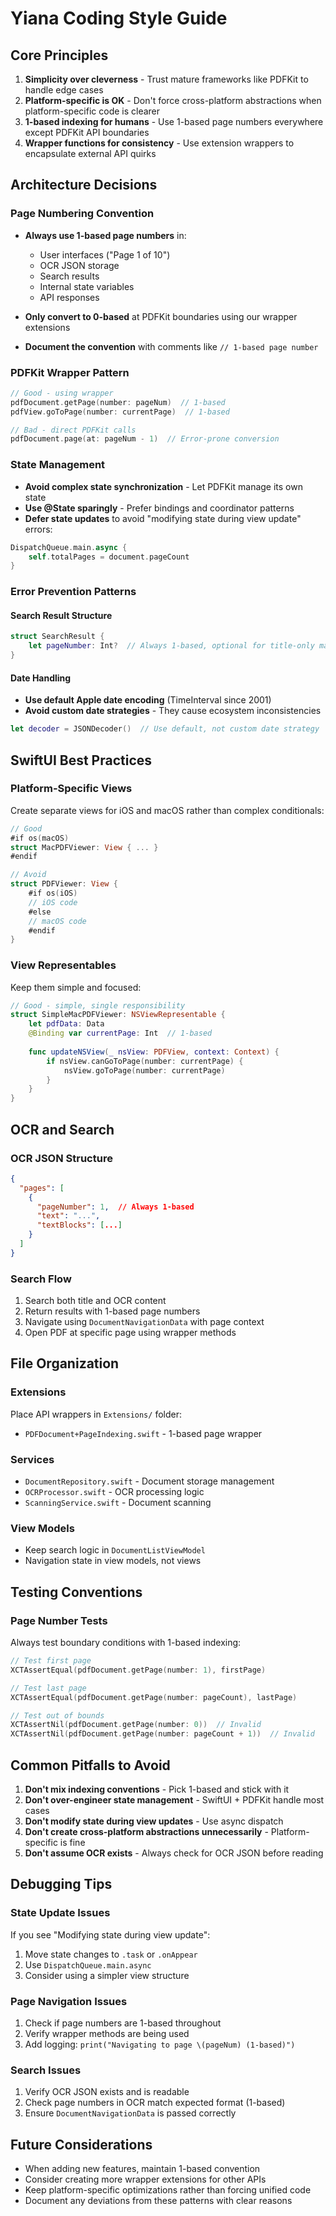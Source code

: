 # Yiana Coding Style Guide

## Core Principles

1. **Simplicity over cleverness** - Trust mature frameworks like PDFKit to handle edge cases
2. **Platform-specific is OK** - Don't force cross-platform abstractions when platform-specific code is clearer
3. **1-based indexing for humans** - Use 1-based page numbers everywhere except PDFKit API boundaries
4. **Wrapper functions for consistency** - Use extension wrappers to encapsulate external API quirks

## Architecture Decisions

### Page Numbering Convention
- **Always use 1-based page numbers** in:
  - User interfaces ("Page 1 of 10")
  - OCR JSON storage
  - Search results
  - Internal state variables
  - API responses
  
- **Only convert to 0-based** at PDFKit boundaries using our wrapper extensions
- **Document the convention** with comments like `// 1-based page number`

### PDFKit Wrapper Pattern
```swift
// Good - using wrapper
pdfDocument.getPage(number: pageNum)  // 1-based
pdfView.goToPage(number: currentPage)  // 1-based

// Bad - direct PDFKit calls
pdfDocument.page(at: pageNum - 1)  // Error-prone conversion
```

### State Management
- **Avoid complex state synchronization** - Let PDFKit manage its own state
- **Use @State sparingly** - Prefer bindings and coordinator patterns
- **Defer state updates** to avoid "modifying state during view update" errors:
```swift
DispatchQueue.main.async {
    self.totalPages = document.pageCount
}
```

### Error Prevention Patterns

#### Search Result Structure
```swift
struct SearchResult {
    let pageNumber: Int?  // Always 1-based, optional for title-only matches
}
```

#### Date Handling
- **Use default Apple date encoding** (TimeInterval since 2001)
- **Avoid custom date strategies** - They cause ecosystem inconsistencies
```swift
let decoder = JSONDecoder()  // Use default, not custom date strategy
```

## SwiftUI Best Practices

### Platform-Specific Views
Create separate views for iOS and macOS rather than complex conditionals:
```swift
// Good
#if os(macOS)
struct MacPDFViewer: View { ... }
#endif

// Avoid
struct PDFViewer: View {
    #if os(iOS)
    // iOS code
    #else  
    // macOS code
    #endif
}
```

### View Representables
Keep them simple and focused:
```swift
// Good - simple, single responsibility
struct SimpleMacPDFViewer: NSViewRepresentable {
    let pdfData: Data
    @Binding var currentPage: Int  // 1-based
    
    func updateNSView(_ nsView: PDFView, context: Context) {
        if nsView.canGoToPage(number: currentPage) {
            nsView.goToPage(number: currentPage)
        }
    }
}
```

## OCR and Search

### OCR JSON Structure
```json
{
  "pages": [
    {
      "pageNumber": 1,  // Always 1-based
      "text": "...",
      "textBlocks": [...]
    }
  ]
}
```

### Search Flow
1. Search both title and OCR content
2. Return results with 1-based page numbers
3. Navigate using `DocumentNavigationData` with page context
4. Open PDF at specific page using wrapper methods

## File Organization

### Extensions
Place API wrappers in `Extensions/` folder:
- `PDFDocument+PageIndexing.swift` - 1-based page wrapper

### Services
- `DocumentRepository.swift` - Document storage management
- `OCRProcessor.swift` - OCR processing logic
- `ScanningService.swift` - Document scanning

### View Models
- Keep search logic in `DocumentListViewModel`
- Navigation state in view models, not views

## Testing Conventions

### Page Number Tests
Always test boundary conditions with 1-based indexing:
```swift
// Test first page
XCTAssertEqual(pdfDocument.getPage(number: 1), firstPage)

// Test last page  
XCTAssertEqual(pdfDocument.getPage(number: pageCount), lastPage)

// Test out of bounds
XCTAssertNil(pdfDocument.getPage(number: 0))  // Invalid
XCTAssertNil(pdfDocument.getPage(number: pageCount + 1))  // Invalid
```

## Common Pitfalls to Avoid

1. **Don't mix indexing conventions** - Pick 1-based and stick with it
2. **Don't over-engineer state management** - SwiftUI + PDFKit handle most cases
3. **Don't modify state during view updates** - Use async dispatch
4. **Don't create cross-platform abstractions unnecessarily** - Platform-specific is fine
5. **Don't assume OCR exists** - Always check for OCR JSON before reading

## Debugging Tips

### State Update Issues
If you see "Modifying state during view update":
1. Move state changes to `.task` or `.onAppear`
2. Use `DispatchQueue.main.async`
3. Consider using a simpler view structure

### Page Navigation Issues
1. Check if page numbers are 1-based throughout
2. Verify wrapper methods are being used
3. Add logging: `print("Navigating to page \(pageNum) (1-based)")`

### Search Issues  
1. Verify OCR JSON exists and is readable
2. Check page numbers in OCR match expected format (1-based)
3. Ensure `DocumentNavigationData` is passed correctly

## Future Considerations

- When adding new features, maintain 1-based convention
- Consider creating more wrapper extensions for other APIs
- Keep platform-specific optimizations rather than forcing unified code
- Document any deviations from these patterns with clear reasons